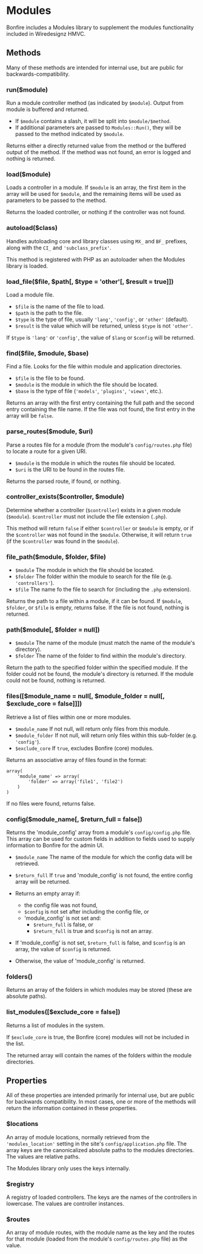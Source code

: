 # Modules

Bonfire includes a Modules library to supplement the modules functionality included in Wiredesignz HMVC.

## Methods

Many of these methods are intended for internal use, but are public for backwards-compatibility.

### run($module)

Run a module controller method (as indicated by `$module`).
Output from module is buffered and returned.

- If `$module` contains a slash, it will be split into `$module/$method`.
- If additional parameters are passed to `Modules::Run()`, they will be passed to the method indicated by `$module`.

Returns either a directly returned value from the method or the buffered output of the method.
If the method was not found, an error is logged and nothing is returned.

### load($module)

Loads a controller in a module.
If `$module` is an array, the first item in the array will be used for `$module`, and the remaining items will be used as parameters to be passed to the method.

Returns the loaded controller, or nothing if the controller was not found.

### autoload($class)

Handles autoloading core and library classes using `MX_` and `BF_` prefixes, along with the `CI_` and `'subclass_prefix'`.

This method is registered with PHP as an autoloader when the Modules library is loaded.

### load_file($file, $path[, $type = 'other'[, $result = true]])

Load a module file.
- `$file` is the name of the file to load.
- `$path` is the path to the file.
- `$type` is the type of file, usually `'lang'`, `'config'`, or `'other'` (default).
- `$result` is the value which will be returned, unless `$type` is not `'other'`.

If `$type` is `'lang'` or `'config'`, the value of `$lang` or `$config` will be returned.

### find($file, $module, $base)

Find a file.
Looks for the file within module and application directories.
- `$file` is the file to be found.
- `$module` is the module in which the file should be located.
- `$base` is the type of file (`'models'`, `'plugins'`, `'views'`, etc.).

Returns an array with the first entry containing the full path and the second entry containing the file name.
If the file was not found, the first entry in the array will be `false`.

### parse_routes($module, $uri)

Parse a routes file for a module (from the module's `config/routes.php` file) to locate a route for a given URI.
- `$module` is the module in which the routes file should be located.
- `$uri` is the URI to be found in the routes file.

Returns the parsed route, if found, or nothing.

### controller_exists($controller, $module)

Determine whether a controller (`$controller`) exists in a given module (`$module`).
`$controller` must not include the file extension (`.php`).

This method will return `false` if either `$controller` or `$module` is empty, or if the `$controller` was not found in the `$module`.
Otherwise, it will return `true` (if the `$controller` was found in the `$module`).

### file_path($module, $folder, $file)

- `$module` The module in which the file should be located.
- `$folder` The folder within the module to search for the file (e.g. `'controllers'`).
- `$file` The name fo the file to search for (including the `.php` extension).

Returns the path to a file within a module, if it can be found.
If `$module`, `$folder`, or `$file` is empty, returns false.
If the file is not found, nothing is returned.

### path($module[, $folder = null])

- `$module` The name of the module (must match the name of the module's directory).
- `$folder` The name of the folder to find within the module's directory.

Return the path to the specified folder within the specified module.
If the folder could not be found, the module's directory is returned.
If the module could not be found, nothing is returned.

### files([$module_name = null[, $module_folder = null[, $exclude_core = false]]])

Retrieve a list of files within one or more modules.
- `$module_name` If not null, will return only files from this module.
- `$module_folder` If not null, will return only files within this sub-folder (e.g. `'config'`).
- `$exclude_core` If `true`, excludes Bonfire (core) modules.

Returns an associative array of files found in the format:

    array(
        'module_name' => array(
            'folder' => array('file1', 'file2')
        )
    )

If no files were found, returns false.

### config($module_name[, $return_full = false])

Returns the 'module_config' array from a module's `config/config.php` file.
This array can be used for custom fields in addition to fields used to supply information to Bonfire for the admin UI.

- `$module_name` The name of the module for which the config data will be retrieved.
- `$return_full` If `true` and 'module_config' is not found, the entire config array will be returned.

- Returns an empty array if:
    - the config file was not found,
    - `$config` is not set after including the config file, or
    - 'module_config' is not set and:
        - `$return_full` is false, or
        - `$return_full` is true and `$config` is not an array.
- If 'module_config' is not set, `$return_full` is false, and `$config` is an array, the value of `$config` is returned.
- Otherwise, the value of 'module_config' is returned.

### folders()

Returns an array of the folders in which modules may be stored (these are absolute paths).

### list_modules([$exclude_core = false])

Returns a list of modules in the system.

If `$exclude_core` is true, the Bonfire (core) modules will not be included in the list.

The returned array will contain the names of the folders within the module directories.

## Properties

All of these properties are intended primarily for internal use, but are public for backwards compatibility.
In most cases, one or more of the methods will return the information contained in these properties.

### $locations

An array of module locations, normally retrieved from the `'modules_location'` setting in the site's `config/application.php` file.
The array keys are the canonicalized absolute paths to the modules directories.
The values are relative paths.

The Modules library only uses the keys internally.

### $registry

A registry of loaded controllers.
The keys are the names of the controllers in lowercase.
The values are controller instances.

### $routes

An array of module routes, with the module name as the key and the routes for that module (loaded from the module's `config/routes.php` file) as the value.
